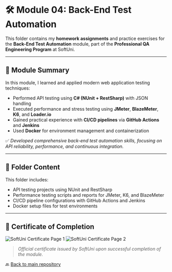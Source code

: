 # 🛠️ Module 04: Back-End Test Automation

This folder contains my **homework assignments** and practice exercises for the **Back-End Test Automation** module, part of the **Professional QA Engineering Program** at SoftUni.

---

## 📘 Module Summary

In this module, I learned and applied modern web application testing techniques:

- Performed API testing using **C# (NUnit + RestSharp)** with JSON handling
- Executed performance and stress testing using **JMeter**, **BlazeMeter**, **K6**, and **Loader.io**
- Gained practical experience with **CI/CD pipelines** via **GitHub Actions** and **Jenkins**
- Used **Docker** for environment management and containerization

✅ *Developed comprehensive back-end test automation skills, focusing on API reliability, performance, and continuous integration.*

---

## 📂 Folder Content

This folder includes:
- API testing projects using NUnit and RestSharp
- Performance testing scripts and reports for JMeter, K6, and BlazeMeter
- CI/CD pipeline configurations with GitHub Actions and Jenkins
- Docker setup files for test environments

---

## 📜 Certificate of Completion

![SoftUni Certificate Page 1](https://github.com/user-attachments/assets/5138abdb-d24d-40e9-a6b0-fd07094f1a7b)
![SoftUni Certificate Page 2](https://github.com/user-attachments/assets/df41ced6-b814-46d3-b16a-c379a7bbff68)

> *Official certificate issued by SoftUni upon successful completion of the module.*

🔙 [Back to main repository](../README.md)
